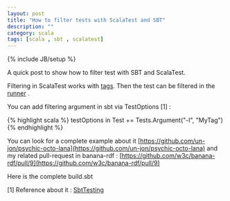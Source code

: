 ```yaml
---
layout: post
title: "How to filter tests with ScalaTest and SBT"
description: ""
category: scala
tags: [scala , sbt , scalatest]
---
```

{% include JB/setup %}


A quick post to show how to filter test with SBT and ScalaTest.

Filtering in ScalaTest works with [tags](http://www.scalatest.org/user_guide/tagging_your_tests). Then the test can be filtered in the [runner](http://www.scalatest.org/user_guide/using_the_runner#filtering) .


You can add filtering argument in sbt via TestOptions [1] : 

{% highlight scala %}
testOptions in Test += Tests.Argument("-l", "MyTag")
{% endhighlight %}

You can look for a complete example about it [https://github.com/un-jon/psychic-octo-lana](https://github.com/un-jon/psychic-octo-lana) and my related pull-request in banana-rdf  : [https://github.com/w3c/banana-rdf/pull/9](https://github.com/w3c/banana-rdf/pull/9) 

Here is the complete build.sbt 

<script src="https://gist.github.com/2987987.js"> </script>




[1] Reference about it : [SbtTesting](https://github.com/harrah/xsbt/wiki/Testing) 








